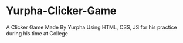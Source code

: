 # Yurpha-Clicker-Game
A Clicker Game Made By Yurpha Using HTML, CSS, JS for his practice during his time at College
